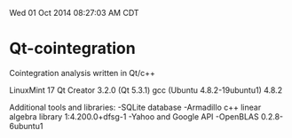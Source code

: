 ﻿Wed 01 Oct 2014 08:27:03 AM CDT 

Qt-cointegration
================

Cointegration analysis written in Qt/c++

LinuxMint 17
Qt Creator 3.2.0 (Qt 5.3.1)
gcc (Ubuntu 4.8.2-19ubuntu1) 4.8.2

Additional tools and libraries:
-SQLite database
-Armadillo c++ linear algebra library 1:4.200.0+dfsg-1
-Yahoo and Google API
-OpenBLAS 0.2.8-6ubuntu1 
